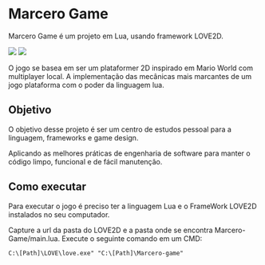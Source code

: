 # Marcero Game 
Marcero Game é um projeto em Lua, usando framework LOVE2D.

<img src="{https://img.shields.io/badge/Lua-2C2D72?style=for-the-badge&logo=lua&logoColor=white}" />
<img src="{https://img.shields.io/badge/L%C3%96VE-0.10.1-EA316E.svg}" />

O jogo se basea em ser um plataformer 2D inspirado em Mario World com multiplayer local.
A implementação das mecânicas mais marcantes de um jogo plataforma com o poder da linguagem lua.

## Objetivo
O objetivo desse projeto é ser um centro de estudos pessoal para a linguagem, frameworks e game design.

Aplicando as melhores práticas de engenharia de software para manter o código limpo, funcional e de fácil manutenção.

## Como executar
Para executar o jogo é preciso ter a linguagem Lua e o FrameWork LOVE2D instalados no seu computador.

Capture a url da pasta do LOVE2D e a pasta onde se encontra Marcero-Game/main.lua.
Execute o seguinte comando em um CMD:

```
C:\[Path]\LOVE\love.exe" "C:\[Path]\Marcero-game"
```
